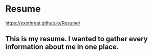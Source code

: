 # Resume
https://exothreat.github.io/Resume/
## This is my resume. I wanted to gather every information about me in one place.
